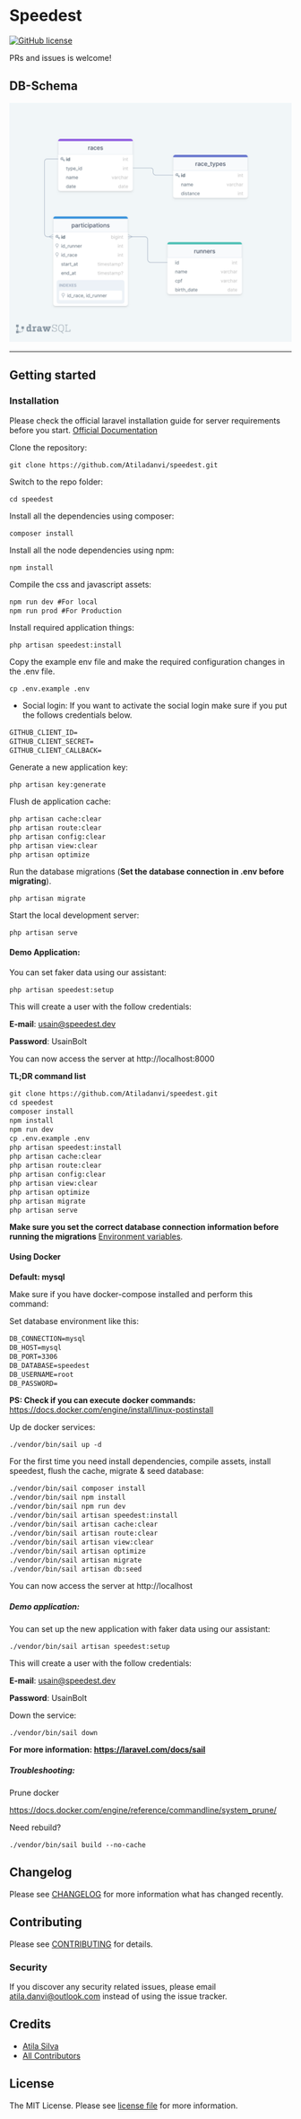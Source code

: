 # Speedest

[![GitHub license](https://img.shields.io/github/license/gothinkster/laravel-realworld-example-app.svg)](https://raw.githubusercontent.com/gothinkster/laravel-realworld-example-app/master/LICENSE)

PRs and issues is welcome!

## DB-Schema

![DB-Schemag](db-schema.png)

----------

## Getting started

### Installation

Please check the official laravel installation guide for server requirements before you start. [Official Documentation](https://laravel.com/docs/5.8/installation#installation)

Clone the repository:

    git clone https://github.com/Atiladanvi/speedest.git

Switch to the repo folder:

    cd speedest

Install all the dependencies using composer:

    composer install

Install all the node dependencies using npm:

    npm install

Compile the css and javascript assets:

    npm run dev #For local
    npm run prod #For Production

Install required application things:

    php artisan speedest:install

Copy the example env file and make the required configuration changes in the .env file.

    cp .env.example .env

* Social login:
 If you want to activate the social login make sure if you put the follows credentials below.

```.env
GITHUB_CLIENT_ID=
GITHUB_CLIENT_SECRET=
GITHUB_CLIENT_CALLBACK=
```

Generate a new application key:

    php artisan key:generate
    
Flush de application cache:

    php artisan cache:clear
    php artisan route:clear
    php artisan config:clear
    php artisan view:clear
    php artisan optimize

Run the database migrations (**Set the database connection in .env before migrating**).

    php artisan migrate

Start the local development server:

    php artisan serve

#### Demo Application:

You can set faker data using our assistant:

    php artisan speedest:setup

This will create a user with the follow credentials:

**E-mail**: usain@speedest.dev

**Password**: UsainBolt

You can now access the server at http://localhost:8000

**TL;DR command list**

    git clone https://github.com/Atiladanvi/speedest.git
    cd speedest
    composer install
    npm install
    npm run dev
    cp .env.example .env
    php artisan speedest:install
    php artisan cache:clear
    php artisan route:clear
    php artisan config:clear
    php artisan view:clear
    php artisan optimize
    php artisan migrate
    php artisan serve
    
**Make sure you set the correct database connection information before running the migrations** [Environment variables](#environment-variables).

#### Using Docker

**Default: mysql**

Make sure if you have docker-compose installed and perform this command:

Set database environment like this:
```.env
DB_CONNECTION=mysql
DB_HOST=mysql
DB_PORT=3306
DB_DATABASE=speedest
DB_USERNAME=root
DB_PASSWORD=
```
    
**PS: Check if you can execute docker commands:**  https://docs.docker.com/engine/install/linux-postinstall

Up de docker services:

    ./vendor/bin/sail up -d

For the first time you need install dependencies, compile assets, install speedest, flush the cache, migrate & seed database:

    ./vendor/bin/sail composer install
    ./vendor/bin/sail npm install
    ./vendor/bin/sail npm run dev
    ./vendor/bin/sail artisan speedest:install
    ./vendor/bin/sail artisan cache:clear
    ./vendor/bin/sail artisan route:clear
    ./vendor/bin/sail artisan view:clear
    ./vendor/bin/sail artisan optimize
    ./vendor/bin/sail artisan migrate
    ./vendor/bin/sail artisan db:seed

You can now access the server at http://localhost

##### Demo application:

You can set up the new application with faker data using our assistant:
    
    ./vendor/bin/sail artisan speedest:setup

This will create a user with the follow credentials:

**E-mail**: usain@speedest.dev

**Password**: UsainBolt

Down the service:

    ./vendor/bin/sail down

**For more information: https://laravel.com/docs/sail**

##### Troubleshooting:

Prune docker

https://docs.docker.com/engine/reference/commandline/system_prune/

Need rebuild?

    ./vendor/bin/sail build --no-cache

## Changelog

Please see [CHANGELOG](CHANGELOG.md) for more information what has changed recently.

## Contributing

Please see [CONTRIBUTING](CONTRIBUTING.md) for details.

### Security

If you discover any security related issues, please email atila.danvi@outlook.com instead of using the issue tracker.

## Credits

- [Atila Silva](https://github.com/Atiladanvi)
- [All Contributors](../../contributors)

## License

The MIT License. Please see [license file](LICENSE.md) for more information.
